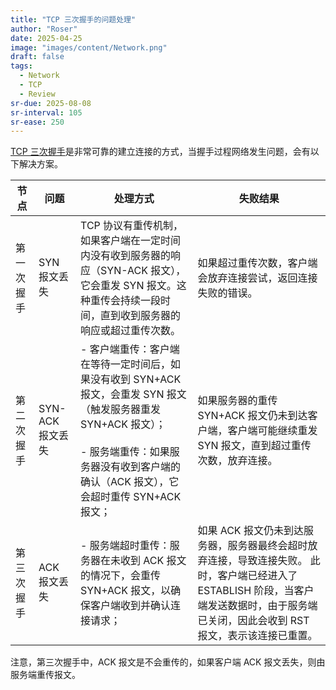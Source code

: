 ```yaml
---
title: "TCP 三次握手的问题处理"
author: "Roser"
date: 2025-04-25
image: "images/content/Network.png"
draft: false
tags:
  - Network
  - TCP
  - Review
sr-due: 2025-08-08
sr-interval: 105
sr-ease: 250
---
```

[TCP 三次握手](TCP%20三次握手.md)是非常可靠的建立连接的方式，当握手过程网络发生问题，会有以下解决方案。

| 节点    | 问题           | 处理方式                                                                                                                            | 失败结果                                                                                                     |
| ----- | ------------ | ------------------------------------------------------------------------------------------------------------------------------- | -------------------------------------------------------------------------------------------------------- |
| 第一次握手 | SYN 报文丢失     | TCP 协议有重传机制，如果客户端在一定时间内没有收到服务器的响应（SYN-ACK 报文），它会重发 SYN 报文。这种重传会持续一段时间，直到收到服务器的响应或超过重传次数。                                        | 如果超过重传次数，客户端会放弃连接尝试，返回连接失败的错误。                                                                           |
| 第二次握手 | SYN-ACK 报文丢失 | - 客户端重传：客户端在等待一定时间后，如果没有收到 SYN+ACK 报文，会重发 SYN 报文（触发服务器重发 SYN+ACK 报文）；<br><br>- 服务端重传：如果服务器没有收到客户端的确认（ACK 报文），它会超时重传 SYN+ACK 报文； | 如果服务器的重传 SYN+ACK 报文仍未到达客户端，客户端可能继续重发 SYN 报文，直到超过重传次数，放弃连接。                                               |
| 第三次握手 | ACK 报文丢失     | - 服务端超时重传：服务器在未收到 ACK 报文的情况下，会重传 SYN+ACK 报文，以确保客户端收到并确认连接请求；                                                                    | 如果 ACK 报文仍未到达服务器，服务器最终会超时放弃连接，导致连接失败。 此时，客户端已经进入了 ESTABLISH 阶段，当客户端发送数据时，由于服务端已关闭，因此会收到 RST 报文，表示该连接已重置。 |
注意，第三次握手中，ACK 报文是不会重传的，如果客户端 ACK 报文丢失，则由服务端重传报文。